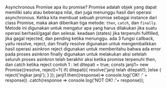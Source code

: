 Asynchronous Promise
apa itu promise?
Promise adalah objek yang dapat memiliki satu atau beberapa nilai, dan juga menunggu hasil dari operasi asynchronous. Ketika kita membuat sebuah promise
sebagai instance dari class Promise, maka akan diberikan tiga metode: `then`,
`catch`, dan `finally`. Metode ini digunakan untuk mengatur apa yang harus dilakukan jika suatu operasi berhasil/gagal dan selesai.
keadaan (states) jika terpenuhi fullfilled, jika gagal rejected, dan pending ketika menunggu.
ada 3 fungsi callback, yaitu resolve, reject, dan finally
resolve digunakan untuk mengembalikkan hasil operasi asinkron
reject digunakan untuk memberitahu bahwa ada error pada proses asinkron
finally digunakan untuk melakukan aksi setelah seluruh proses asinkron telah berakhir
aksi ketika promise terpenuhi then, dan catch ketika reject
contoh 1 :
let ditepati = true;
consts janji1= new Promise((resolve, reject)=?{
    if( ditepati){
        resolve('janji telah ditepati!);
    }else {
        reject('ingkar janji');
    }
});
janji1.then((response)=> console.log('OK! :' + response))
.catch(response => console.log('NOT OK! :'+ response));
